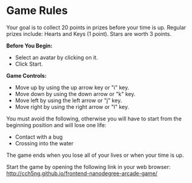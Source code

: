 <h1>Game Rules</h1>

Your goal is to collect 20 points in prizes before your time is up. 
Regular prizes include: Hearts and Keys (1 point). Stars are worth 3 points.

<b>Before You Begin:</b>
<ul>
	<li>Select an avatar by clicking on it.</li>
	<li>Click Start.</li>
</ul>

<b>Game Controls:</b>
<ul>
  <li>Move up by using the up arrow key or "i" key.</li>
  <li>Move down by using the down arrow or "k" key.</li>
  <li>Move left by using the left arrow or "j" key.</li>
  <li>Move right by using the right arrow or "l" key.</li>
</ul>

You must avoid the following, otherwise you will have to start from the beginning position and will lose one life:
<ul>
  <li>Contact with a bug</li>
  <li>Crossing into the water</li>
</ul>

The game ends when you lose all of your lives or when your time is up.

Start the game by opening the following link in your web browser:
http://cch5ng.github.io/frontend-nanodegree-arcade-game/